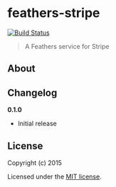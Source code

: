 # feathers-stripe

[![Build Status](https://travis-ci.org/feathersjs/feathers-stripe.png?branch=master)](https://travis-ci.org/feathersjs/feathers-stripe)

> A Feathers service for Stripe

## About


## Changelog

__0.1.0__

- Initial release

## License

Copyright (c) 2015

Licensed under the [MIT license](LICENSE).
